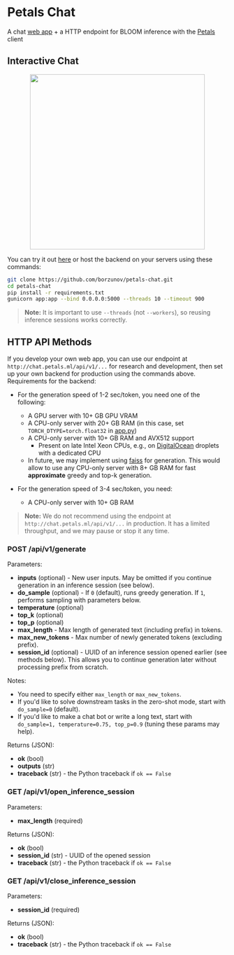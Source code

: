 # Petals Chat

A chat [web app](http://chat.petals.ml) + a HTTP endpoint for BLOOM inference with the [Petals](https://petals.ml) client

## Interactive Chat

<div align="center">
<img src="https://i.imgur.com/p2nwiho.png" width="400px">
</div>

You can try it out [here](http://chat.petals.ml) or host the backend on your servers using these commands:

```bash
git clone https://github.com/borzunov/petals-chat.git
cd petals-chat
pip install -r requirements.txt
gunicorn app:app --bind 0.0.0.0:5000 --threads 10 --timeout 900
```

> **Note:** It is important to use `--threads` (not `--workers`), so reusing inference sessions works correctly.

## HTTP API Methods

If you develop your own web app, you can use our endpoint at `http://chat.petals.ml/api/v1/...` for research and development, then set up your own backend for production using the commands above. Requirements for the backend:

- For the generation speed of 1-2 sec/token, you need one of the following:
    - A GPU server with 10+ GB GPU VRAM
    - A CPU-only server with 20+ GB RAM (in this case, set `TORCH_DTYPE=torch.float32` in [app.py](app.py))
    - A CPU-only server with 10+ GB RAM and AVX512 support
        - Present on late Intel Xeon CPUs, e.g., on [DigitalOcean](https://digitalocean.com) droplets with a dedicated CPU
    - In future, we may implement using [faiss](https://github.com/facebookresearch/faiss) for generation.
        This would allow to use any CPU-only server with 8+ GB RAM for fast **approximate** greedy and top-k generation.

- For the generation speed of 3-4 sec/token, you need:
    - A CPU-only server with 10+ GB RAM

> **Note:** We do not recommend using the endpoint at `http://chat.petals.ml/api/v1/...` in production. It has a limited throughput, and we may pause or stop it any time.

### POST /api/v1/generate

Parameters:

- **inputs** (optional) - New user inputs. May be omitted if you continue generation in an inference session (see below).
- **do_sample** (optional) - If `0` (default), runs greedy generation. If `1`, performs sampling with parameters below.
- **temperature** (optional)
- **top_k** (optional)
- **top_p** (optional)
- **max_length** - Max length of generated text (including prefix) in tokens.
- **max_new_tokens** - Max number of newly generated tokens (excluding prefix).
- **session_id** (optional) - UUID of an inference session opened earlier (see methods below). This allows you to continue generation later without processing prefix from scratch.

Notes:

- You need to specify either `max_length` or `max_new_tokens`.
- If you'd like to solve downstream tasks in the zero-shot mode, start with `do_sample=0` (default).
- If you'd like to make a chat bot or write a long text, start with `do_sample=1, temperature=0.75, top_p=0.9` (tuning these params may help).

Returns (JSON):

- **ok** (bool)
- **outputs** (str)
- **traceback** (str) - the Python traceback if `ok == False`

### GET /api/v1/open_inference_session

Parameters:

- **max_length** (required)

Returns (JSON):

- **ok** (bool)
- **session_id** (str) - UUID of the opened session
- **traceback** (str) - the Python traceback if `ok == False`

### GET /api/v1/close_inference_session

Parameters:

- **session_id** (required)

Returns (JSON):

- **ok** (bool)
- **traceback** (str) - the Python traceback if `ok == False`
